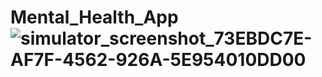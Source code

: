 # Mental_Health_App![simulator_screenshot_73EBDC7E-AF7F-4562-926A-5E954010DD00](https://user-images.githubusercontent.com/41168894/198956638-e87017aa-a076-49ac-a260-c9e306434592.png)
